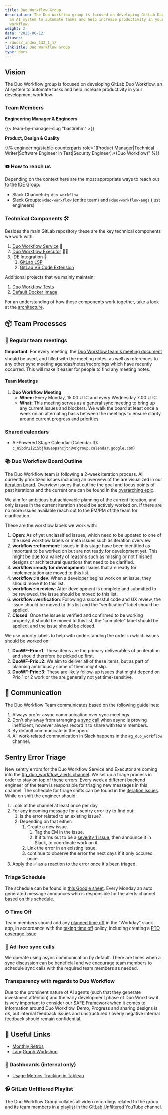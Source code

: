 ```yaml
---
title: Duo Workflow Group
description: The Duo Workflow group is focused on developing GitLab Duo Workflow,
  an AI system to automate tasks and help increase productivity in your development
  workflow.
weight: 2
date: '2025-06-12'
aliases:
- /docs/_index_132_1_1/
linkTitle: Duo Workflow Group
type: docs
---
```


## Vision

The Duo Workflow group is focused on developing GitLab Duo Workflow, an AI system to automate tasks and help increase productivity in your development workflow.

### Team Members

**Engineering Manager & Engineers**

{{< team-by-manager-slug "bastirehm" >}}

**Product, Design & Quality**

{{% engineering/stable-counterparts role="(Product Manager|Technical Writer|Software Engineer in Test|Security Engineer).*(Duo Workflow)" %}}

### ☎️ How to reach us

Depending on the context here are the most appropriate ways to reach out to the IDE Group:

* Slack Channel: `#g_duo_workflow`
* Slack Groups: `@duo-workflow` (entire team) and `@duo-workflow-engs` (just engineers)

### Technical Components 🛠️

Besides the main GitLab repository these are the key technical components we work with:

1. [Duo Workflow Service](https://gitlab.com/gitlab-org/duo-workflow/duo-workflow-service) 🐍
1. [Duo Workflow Executor](https://gitlab.com/gitlab-org/duo-workflow/duo-workflow-executor) 🏃‍♂️
1. IDE Integration 🧩
   1. [GitLab LSP](https://gitlab.com/gitlab-org/editor-extensions/gitlab-lsp)
   1. [GitLab VS Code Extension](https://gitlab.com/gitlab-org/gitlab-vscode-extension)

Additional projects that we mainly maintain:

1. [Duo Workflow Tests](https://gitlab.com/gitlab-org/duo-workflow/testing/duo-workflow-tests)
2. [Default Docker Image](https://gitlab.com/gitlab-org/duo-workflow/default-docker-image)

For an understanding of how these components work together, take a look at the [architecture](/handbook/engineering/architecture/design-documents/duo_workflow/).

## 📦 Team Processes

### 📆 Regular team meetings

**❗️Important**: For every meeting, the [Duo Workflow team's meeting document](https://docs.google.com/document/d/15N9G3UWoB_u8KOErdk_aGk5IdBoxEFBWMSgg9FvwVXo/edit?tab=t.0#heading=h.j3rcm4sf2nc9) should be used, and filled with the meeting notes, as well as references to any other sync meeting agendas/notes/recordings which have recently occurred. This will make it easier for people to find any meeting notes.

#### Team Meetings

1. **Duo Workflow Meeting**
   * **When:** Every Monday, 15:00 UTC and every Wednesday 7:00 UTC
   * **What:** This meeting serves as a general sync meeting to bring up any current issues and blockers. We walk the board at least once a week on an alternating basis between the meetings to ensure clarity around current progress and priorities

### Shared calendars

* AI-Powered Stage Calendar (Calendar ID: `c_n5pdr2i2i5bjhs8aopahcjtn84@group.calendar.google.com`)

### 📚 Duo Workflow Board Outline

The Duo Workflow team is following a 2-week iteration process. All currently prioritized issues including an overview of the are visualized in our [iteration board](https://gitlab.com/groups/gitlab-org/-/boards/7828018?milestone_title=Started&label_name[]=group%3A%3Aduo%20workflow). Overview issues that outline the goal and focus points of past iterations and the current one can be found in the [overarching epic](https://gitlab.com/groups/gitlab-org/-/epics/16048).

We aim for ambitious but achievable planning of the current iteration, and only issues in the current iteration should be actively worked on. If there are no more issues available reach out to the EM/PM of the team for clarification.

These are the workflow labels we work with:

1. **Open**: As of yet unclassified issues, which need to be updated to one of the used workflow labels or meta issues such as iteration overview.
1. **workflow::refinement**: Issues in this stage have been identified as important to be worked on but are not ready for development yet. This might be due to a variety of reasons such as missing or not finished designs or architectural questions that need to be clarified.
1. **workflow::ready for development**: Issues that are ready for implementation are moved to this list.
1. **workflow::in dev**: When a developer begins work on an issue, they should move it to this list.
1. **workflow::in review**: After development is complete and submitted to be reviewed, the issue should be moved to this list.
1. **workflow::verification**: Following a successful code and UX review, the issue should be moved to this list and the "verification" label should be applied.
1. **Closed**: Once the issue is verified and confirmed to be working properly, it should be moved to this list, the "complete" label should be applied, and the issue should be closed.

We use priority labels to help with understanding the order in which issues should be worked on:

1. **DuoWF-Prio::1**: These items are the primary deliverables of an iteration and should therefore be picked up first.
1. **DuoWF-Prio::2**: We aim to deliver all of these items, but as part of planning ambitiously some of them might slip.
1. **DuoWF-Prio::3**: These are likely follow-up issues that might depend on Prio 1 or 2 work or the are generally not yet time-sensitive.

## 👏 Communication

The Duo Workflow Team communicates based on the following guidelines:

1. Always prefer async communication over sync meetings.
1. Don't shy away from arranging a [sync call](#-ad-hoc-sync-calls) when async is proving inefficient, however always record it to share with team members.
1. By default communicate in the open.
1. All work-related communication in Slack happens in the `#g_duo_workflow` channel.

## Sentry Error Triage

New sentry errors for the Duo Workflow Service and Executor are coming into the [#g_duo_workflow_alerts channel](https://app.slack.com/client/E03N1RJJX7C/C07V276CFQX). We set up a triage process in order to stay on top of these errors.
Every week a different backend engineer of the team is responsible for triaging new messages in this channel.
The schedule for triage shifts can be found in the [iteration issues](https://gitlab.com/groups/gitlab-org/-/epics/16048).
While on shift the engineer should:

1. Look at the channel at least once per day.
1. For any incoming message for a sentry error try to find out:
   1. Is the error related to an existing issue?
   1. Depending on that either:
      1. Create a new issue.
         1. Tag the EM in the issue.
         1. If it turns out to be a [severity 1 issue](/handbook/engineering/infrastructure/engineering-productivity/issue-triage/#severity), then announce it in Slack, to coordinate work on it.
      1. Link the error in an existing issue.
      1. continue to observe the error the next days if it only occured once.
1. Apply the ✅ as a reaction to the error once it's been triaged.

### Triage Schedule

The schedule can be found in [this Google sheet](https://docs.google.com/spreadsheets/d/1zoZ3o-2xlq5Qlg-BUxt3hO8SRqZAFVTK3QO2BVBl0qY/edit?gid=0#gid=0). Every Monday an auto generated message announces who is responsible for the alerts channel based on this schedule.

### ⏲ Time Off

Team members should add any [planned time off](/handbook/people-group/paid-time-off/#paid-time-off) in the "Workday" slack app, in accordance with the [taking time off](/handbook/engineering/#taking-time-off) policy, including creating a [PTO coverage issue](https://gitlab.com/gitlab-com/engineering-division/pto-coverage/-/issues/new).

### 🤙 Ad-hoc sync calls

We operate using async communication by default. There are times when a sync discussion can be beneficial and we encourage team members to schedule sync calls with the required team members as needed.

### Transparency with regards to Duo Workflow

Due to the prominent nature of AI agents (such that they generate investment attention) and the early development phase of Duo Workflow it is very important to consider our [SAFE Framework](/handbook/legal/safe-framework/) when it comes to information around Duo Workflow.
Demo, Progress and sharing designs is ok, but internal feedback issues and unstructured / overly negative internal feedback should remain confidential.

## 🔗 Useful Links

* [Monthly Retros](https://gitlab.com/gl-retrospectives/data-science/ai-powered/duo-workflow)
* [LangGraph Workshop](https://gitlab.com/gitlab-org/duo-workflow/langgraph-workshop)

### 📝 Dashboards (internal only)

* [Usage Metrics Tracking in Tableau](https://10az.online.tableau.com/#/site/gitlab/views/DuoWorkflowMetricsTracking/DuoWorkflowMetricsTracking?:iid=1)

### 📹 GitLab Unfiltered Playlist

The Duo Workflow Group collates all video recordings related to the group and its team members in [a playlist](https://www.youtube.com/playlist?list=PL05JrBw4t0KoByUnA4Oq-AAins6hDFwyC) in the [GitLab Unfiltered](https://www.youtube.com/channel/UCMtZ0sc1HHNtGGWZFDRTh5A) YouTube channel.
